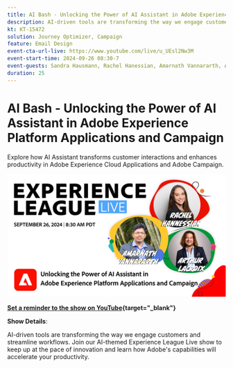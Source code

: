```yaml
---
title: AI Bash - Unlocking the Power of AI Assistant in Adobe Experience Platform Applications and Campaign
description: AI-driven tools are transforming the way we engage customers and streamline workflows. Join our AI-themed Experience League Live webinar to keep up at the pace of innovation and learn how Adobe's capabilities will accelerate your productivity. 
kt: KT-15472
solution: Journey Optimizer, Campaign
feature: Email Design
event-cta-url-live: https://www.youtube.com/live/u_UEsl2Nw3M
event-start-time: 2024-09-26 08:30-7
event-guests: Sandra Hausmann, Rachel Hanessian, Amarnath Vannararth, Arthur Lacroix
duration: 25
---
```

# AI Bash - Unlocking the Power of AI Assistant in Adobe Experience Platform Applications and Campaign

Explore how AI Assistant transforms customer interactions and enhances productivity in Adobe Experience Cloud Applications and Adobe Campaign. 

[![ExL LIVE September 26 2024](assets/ep40-web-banner.png)](https://www.youtube.com/watch?v=J48CNmcV7wc)

**[Set a reminder to the show on YouTube](https://www.youtube.com/watch?v=J48CNmcV7wc){target="_blank"}**

**Show Details**:

AI-driven tools are transforming the way we engage customers and streamline workflows. Join our AI-themed Experience League Live show to keep up at the pace of innovation and learn how Adobe's capabilities will accelerate your productivity. 


